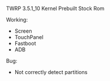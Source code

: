 TWRP 3.5.1_10
Kernel Prebuilt Stock Rom

Working:
- Screen
- TouchPanel
- Fastboot
- ADB

Bug:
- Not correctly detect partitions

